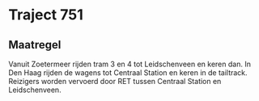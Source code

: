 # Traject 751 
## Maatregel
Vanuit Zoetermeer rijden tram 3 en 4 tot Leidschenveen en keren dan.
In Den Haag rijden de wagens tot Centraal Station en keren in de tailtrack.
Reizigers worden vervoerd door RET tussen Centraal Station en Leidschenveen.
